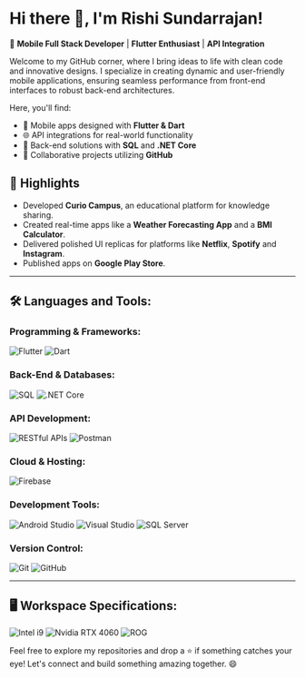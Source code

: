 # Hi there 👋, I'm Rishi Sundarrajan!

🚀 **Mobile Full Stack Developer** | **Flutter Enthusiast** | **API Integration**

Welcome to my GitHub corner, where I bring ideas to life with clean code and innovative designs. I specialize in creating dynamic and user-friendly mobile applications, ensuring seamless performance from front-end interfaces to robust back-end architectures.

Here, you'll find:
- 📱 Mobile apps designed with **Flutter & Dart**
- 🌐 API integrations for real-world functionality
- 💾 Back-end solutions with **SQL** and **.NET Core**
- 🔗 Collaborative projects utilizing **GitHub**

## 🌟 Highlights
- Developed **Curio Campus**, an educational platform for knowledge sharing.
- Created real-time apps like a **Weather Forecasting App** and a **BMI Calculator**.
- Delivered polished UI replicas for platforms like **Netflix**, **Spotify** and **Instagram**.
- Published apps on **Google Play Store**.

---

## 🛠️ Languages and Tools:
### Programming & Frameworks:
![Flutter](https://img.shields.io/badge/Flutter-02569B?style=for-the-badge&logo=flutter&logoColor=white) ![Dart](https://img.shields.io/badge/Dart-0175C2?style=for-the-badge&logo=dart&logoColor=white)

### Back-End & Databases:
![SQL](https://img.shields.io/badge/SQL-003B57?style=for-the-badge&logo=postgresql&logoColor=white) ![.NET Core](https://img.shields.io/badge/.NET%20Core-512BD4?style=for-the-badge&logo=dotnet&logoColor=white)

### API Development:
![RESTful APIs](https://img.shields.io/badge/RESTful_APIs-FF6C37?style=for-the-badge&logo=postman&logoColor=white) ![Postman](https://img.shields.io/badge/Postman-FF6C37?style=for-the-badge&logo=postman&logoColor=white)

### Cloud & Hosting:
![Firebase](https://img.shields.io/badge/Firebase-FFCA28?style=for-the-badge&logo=firebase&logoColor=black)

### Development Tools:
![Android Studio](https://img.shields.io/badge/Android%20Studio-3DDC84?style=for-the-badge&logo=android-studio&logoColor=white) ![Visual Studio](https://img.shields.io/badge/Visual%20Studio-5C2D91?style=for-the-badge&logo=visual-studio&logoColor=white) ![SQL Server](https://img.shields.io/badge/SQL%20Server-CC2927?style=for-the-badge&logo=microsoft-sql-server&logoColor=white)

### Version Control:
![Git](https://img.shields.io/badge/Git-F05032?style=for-the-badge&logo=git&logoColor=white) ![GitHub](https://img.shields.io/badge/GitHub-181717?style=for-the-badge&logo=github&logoColor=white)

---

## 🖥️ Workspace Specifications:

![Intel i9](https://img.shields.io/badge/Intel-Core_i9-0071C5?style=for-the-badge&logo=intel&logoColor=white) ![Nvidia RTX 4060](https://img.shields.io/badge/NVIDIA-RTX_4060-76B900?style=for-the-badge&logo=nvidia&logoColor=white) ![ROG](https://img.shields.io/badge/ROG-Republic_of_Gamers-000000?style=for-the-badge&logo=asus&logoColor=white)


Feel free to explore my repositories and drop a ⭐️ if something catches your eye! Let's connect and build something amazing together. 😄
